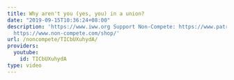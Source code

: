 ```yaml
---
title: Why aren't you (yes, you) in a union?
date: "2019-09-15T10:36:24+08:00"
description: 'https://www.iww.org Support Non-Compete: https://www.patreon.com/noncompete
  https://www.non-compete.com/shop/'
url: /noncompete/TICbUXuhydA/
providers:
  youtube:
    id: TICbUXuhydA
type: video
---
```

